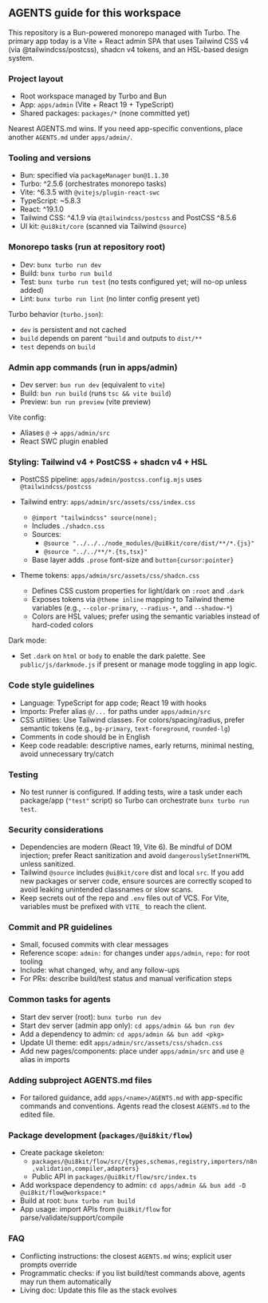 ## AGENTS guide for this workspace

This repository is a Bun-powered monorepo managed with Turbo. The primary app today is a Vite + React admin SPA that uses Tailwind CSS v4 (via @tailwindcss/postcss), shadcn v4 tokens, and an HSL-based design system.

### Project layout

- Root workspace managed by Turbo and Bun
- App: `apps/admin` (Vite + React 19 + TypeScript)
- Shared packages: `packages/*` (none committed yet)

Nearest AGENTS.md wins. If you need app-specific conventions, place another `AGENTS.md` under `apps/admin/`.

### Tooling and versions

- Bun: specified via `packageManager` `bun@1.1.30`
- Turbo: ^2.5.6 (orchestrates monorepo tasks)
- Vite: ^6.3.5 with `@vitejs/plugin-react-swc`
- TypeScript: ~5.8.3
- React: ^19.1.0
- Tailwind CSS: ^4.1.9 via `@tailwindcss/postcss` and PostCSS ^8.5.6
- UI kit: `@ui8kit/core` (scanned via Tailwind `@source`)

### Monorepo tasks (run at repository root)

- Dev: `bunx turbo run dev`
- Build: `bunx turbo run build`
- Test: `bunx turbo run test` (no tests configured yet; will no-op unless added)
- Lint: `bunx turbo run lint` (no linter config present yet)

Turbo behavior (`turbo.json`):
- `dev` is persistent and not cached
- `build` depends on parent `^build` and outputs to `dist/**`
- `test` depends on `build`

### Admin app commands (run in apps/admin)

- Dev server: `bun run dev` (equivalent to `vite`)
- Build: `bun run build` (runs `tsc && vite build`)
- Preview: `bun run preview` (vite preview)

Vite config:
- Aliases `@` -> `apps/admin/src`
- React SWC plugin enabled

### Styling: Tailwind v4 + PostCSS + shadcn v4 + HSL

- PostCSS pipeline: `apps/admin/postcss.config.mjs` uses `@tailwindcss/postcss`
- Tailwind entry: `apps/admin/src/assets/css/index.css`
  - `@import "tailwindcss" source(none);`
  - Includes `./shadcn.css`
  - Sources:
    - `@source "../../../node_modules/@ui8kit/core/dist/**/*.{js}"`
    - `@source "../../**/*.{ts,tsx}"`
  - Base layer adds `.prose` font-size and `button{cursor:pointer}`

- Theme tokens: `apps/admin/src/assets/css/shadcn.css`
  - Defines CSS custom properties for light/dark on `:root` and `.dark`
  - Exposes tokens via `@theme inline` mapping to Tailwind theme variables (e.g., `--color-primary`, `--radius-*`, and `--shadow-*`)
  - Colors are HSL values; prefer using the semantic variables instead of hard-coded colors

Dark mode:
- Set `.dark` on `html` or `body` to enable the dark palette. See `public/js/darkmode.js` if present or manage mode toggling in app logic.

### Code style guidelines

- Language: TypeScript for app code; React 19 with hooks
- Imports: Prefer alias `@/...` for paths under `apps/admin/src`
- CSS utilities: Use Tailwind classes. For colors/spacing/radius, prefer semantic tokens (e.g., `bg-primary`, `text-foreground`, `rounded-lg`)
- Comments in code should be in English
- Keep code readable: descriptive names, early returns, minimal nesting, avoid unnecessary try/catch

### Testing

- No test runner is configured. If adding tests, wire a task under each package/app (`"test"` script) so Turbo can orchestrate `bunx turbo run test`.

### Security considerations

- Dependencies are modern (React 19, Vite 6). Be mindful of DOM injection; prefer React sanitization and avoid `dangerouslySetInnerHTML` unless sanitized.
- Tailwind `@source` includes `@ui8kit/core` dist and local `src`. If you add new packages or server code, ensure sources are correctly scoped to avoid leaking unintended classnames or slow scans.
- Keep secrets out of the repo and `.env` files out of VCS. For Vite, variables must be prefixed with `VITE_` to reach the client.

### Commit and PR guidelines

- Small, focused commits with clear messages
- Reference scope: `admin:` for changes under `apps/admin`, `repo:` for root tooling
- Include: what changed, why, and any follow-ups
- For PRs: describe build/test status and manual verification steps

### Common tasks for agents

- Start dev server (root): `bunx turbo run dev`
- Start dev server (admin app only): `cd apps/admin && bun run dev`
- Add a dependency to admin: `cd apps/admin && bun add <pkg>`
- Update UI theme: edit `apps/admin/src/assets/css/shadcn.css`
- Add new pages/components: place under `apps/admin/src` and use `@` alias in imports

### Adding subproject AGENTS.md files

- For tailored guidance, add `apps/<name>/AGENTS.md` with app-specific commands and conventions. Agents read the closest `AGENTS.md` to the edited file.

### Package development (`packages/@ui8kit/flow`)

- Create package skeleton:
  - `packages/@ui8kit/flow/src/{types,schemas,registry,importers/n8n,validation,compiler,adapters}`
  - Public API in `packages/@ui8kit/flow/src/index.ts`
- Add workspace dependency to admin: `cd apps/admin && bun add -D @ui8kit/flow@workspace:*`
- Build at root: `bunx turbo run build`
- App usage: import APIs from `@ui8kit/flow` for parse/validate/support/compile

### FAQ

- Conflicting instructions: the closest `AGENTS.md` wins; explicit user prompts override
- Programmatic checks: if you list build/test commands above, agents may run them automatically
- Living doc: Update this file as the stack evolves


